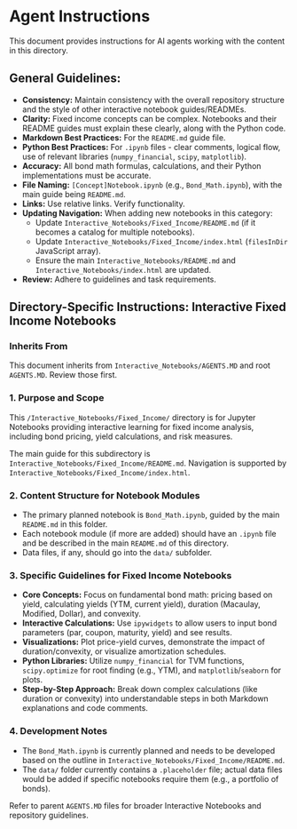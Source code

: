 # Agent Instructions

This document provides instructions for AI agents working with the content in this directory.

## General Guidelines:

*   **Consistency:** Maintain consistency with the overall repository structure and the style of other interactive notebook guides/READMEs.
*   **Clarity:** Fixed income concepts can be complex. Notebooks and their README guides must explain these clearly, along with the Python code.
*   **Markdown Best Practices:** For the `README.md` guide file.
*   **Python Best Practices:** For `.ipynb` files - clear comments, logical flow, use of relevant libraries (`numpy_financial`, `scipy`, `matplotlib`).
*   **Accuracy:** All bond math formulas, calculations, and their Python implementations must be accurate.
*   **File Naming:** `[Concept]Notebook.ipynb` (e.g., `Bond_Math.ipynb`), with the main guide being `README.md`.
*   **Links:** Use relative links. Verify functionality.
*   **Updating Navigation:** When adding new notebooks in this category:
    *   Update `Interactive_Notebooks/Fixed_Income/README.md` (if it becomes a catalog for multiple notebooks).
    *   Update `Interactive_Notebooks/Fixed_Income/index.html` (`filesInDir` JavaScript array).
    *   Ensure the main `Interactive_Notebooks/README.md` and `Interactive_Notebooks/index.html` are updated.
*   **Review:** Adhere to guidelines and task requirements.

## Directory-Specific Instructions: Interactive Fixed Income Notebooks

### Inherits From
This document inherits from `Interactive_Notebooks/AGENTS.MD` and root `AGENTS.MD`. Review those first.

### 1. Purpose and Scope
This `/Interactive_Notebooks/Fixed_Income/` directory is for Jupyter Notebooks providing interactive learning for fixed income analysis, including bond pricing, yield calculations, and risk measures.

The main guide for this subdirectory is `Interactive_Notebooks/Fixed_Income/README.md`.
Navigation is supported by `Interactive_Notebooks/Fixed_Income/index.html`.

### 2. Content Structure for Notebook Modules
*   The primary planned notebook is `Bond_Math.ipynb`, guided by the main `README.md` in this folder.
*   Each notebook module (if more are added) should have an `.ipynb` file and be described in the main `README.md` of this directory.
*   Data files, if any, should go into the `data/` subfolder.

### 3. Specific Guidelines for Fixed Income Notebooks
*   **Core Concepts:** Focus on fundamental bond math: pricing based on yield, calculating yields (YTM, current yield), duration (Macaulay, Modified, Dollar), and convexity.
*   **Interactive Calculations:** Use `ipywidgets` to allow users to input bond parameters (par, coupon, maturity, yield) and see results.
*   **Visualizations:** Plot price-yield curves, demonstrate the impact of duration/convexity, or visualize amortization schedules.
*   **Python Libraries:** Utilize `numpy_financial` for TVM functions, `scipy.optimize` for root finding (e.g., YTM), and `matplotlib`/`seaborn` for plots.
*   **Step-by-Step Approach:** Break down complex calculations (like duration or convexity) into understandable steps in both Markdown explanations and code comments.

### 4. Development Notes
*   The `Bond_Math.ipynb` is currently planned and needs to be developed based on the outline in `Interactive_Notebooks/Fixed_Income/README.md`.
*   The `data/` folder currently contains a `.placeholder` file; actual data files would be added if specific notebooks require them (e.g., a portfolio of bonds).

Refer to parent `AGENTS.MD` files for broader Interactive Notebooks and repository guidelines.
